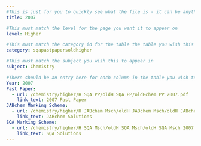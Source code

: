 ```yaml
---
#This is just for you to quickly see what the file is - it can be anything you want
title: 2007

#This must match the level for the page you want it to appear on
level: Higher

#This must match the category id for the table the table you wish this to appear in
category: sqapastpapersoldhigher

#This must match the subject you wish this to appear in
subject: Chemistry

#There should be an entry here for each column in the table you wish to populate:
Year: 2007
Past Paper: 
  - url: /chemistry/higher/H SQA PP/oldH SQA PP/oldHchem PP 2007.pdf
    link_text: 2007 Past Paper
JABchem Marking Scheme:
  - url: /chemistry/higher/H JABchem Msch/oldH JABchem Msch/oldH JABchem Msch 2007.pdf
    link_text: JABchem Solutions
SQA Marking Scheme:
  - url: /chemistry/higher/H SQA Msch/oldH SQA Msch/oldH SQA Msch 2007.pdf
    link_text: SQA Solutions
---
```

